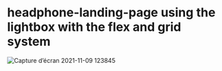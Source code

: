 # headphone-landing-page using the lightbox with the flex and grid system

![Capture d’écran 2021-11-09 123845](https://user-images.githubusercontent.com/73104268/140926545-5dae9208-b263-44c4-9407-7b84121ee5cd.png)

